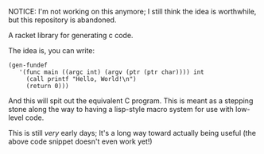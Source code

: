 NOTICE: I'm not working on this anymore; I still think the idea is
worthwhile, but this repository is abandoned.

A racket library for generating c code.

The idea is, you can write:

    (gen-fundef
       '(func main ((argc int) (argv (ptr (ptr char)))) int
         (call printf "Hello, World!\n")
         (return 0)))

And this will spit out the equivalent C program. This is meant as a
stepping stone along the way to having a lisp-style macro system for use
with low-level code.

This is still *very* early days; It's a long way toward actually being
useful (the above code snippet doesn't even work yet!)
